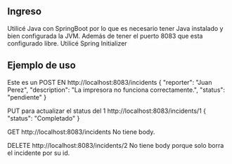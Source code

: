 ## Ingreso
Utilicé Java con SpringBoot por lo que es necesario tener Java instalado y bien configurada la JVM. Además de tener el puerto 8083 que esta configurado libre. Utilicé Spring Initializer

## Ejemplo de uso 

Este es un POST EN 
http://localhost:8083/incidents 
{
    "reporter": "Juan Perez",
    "description": "La impresora no funciona correctamente.",
    "status": "pendiente"
}

PUT para actualizar el status del 1 
http://localhost:8083/incidents/1 
{
    "status": "Completado"
}
 
GET 
http://localhost:8083/incidents 
No tiene body. 

DELETE 
http://localhost:8083/incidents/2 
No tiene body porque solo borra el incidente por su id. 